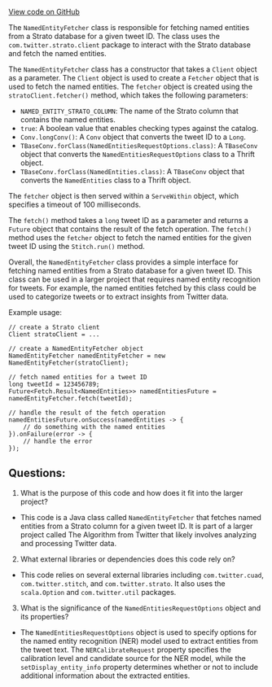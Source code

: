 [View code on GitHub](https://github.com/misbahsy/the-algorithm/src/java/com/twitter/search/ingester/pipeline/strato_fetchers/NamedEntityFetcher.java)

The `NamedEntityFetcher` class is responsible for fetching named entities from a Strato database for a given tweet ID. The class uses the `com.twitter.strato.client` package to interact with the Strato database and fetch the named entities. 

The `NamedEntityFetcher` class has a constructor that takes a `Client` object as a parameter. The `Client` object is used to create a `Fetcher` object that is used to fetch the named entities. The `fetcher` object is created using the `stratoClient.fetcher()` method, which takes the following parameters:

- `NAMED_ENTITY_STRATO_COLUMN`: The name of the Strato column that contains the named entities.
- `true`: A boolean value that enables checking types against the catalog.
- `Conv.longConv()`: A `Conv` object that converts the tweet ID to a `Long`.
- `TBaseConv.forClass(NamedEntitiesRequestOptions.class)`: A `TBaseConv` object that converts the `NamedEntitiesRequestOptions` class to a Thrift object.
- `TBaseConv.forClass(NamedEntities.class)`: A `TBaseConv` object that converts the `NamedEntities` class to a Thrift object.

The `fetcher` object is then served within a `ServeWithin` object, which specifies a timeout of 100 milliseconds.

The `fetch()` method takes a `long` tweet ID as a parameter and returns a `Future` object that contains the result of the fetch operation. The `fetch()` method uses the `fetcher` object to fetch the named entities for the given tweet ID using the `Stitch.run()` method.

Overall, the `NamedEntityFetcher` class provides a simple interface for fetching named entities from a Strato database for a given tweet ID. This class can be used in a larger project that requires named entity recognition for tweets. For example, the named entities fetched by this class could be used to categorize tweets or to extract insights from Twitter data. 

Example usage:

```
// create a Strato client
Client stratoClient = ...

// create a NamedEntityFetcher object
NamedEntityFetcher namedEntityFetcher = new NamedEntityFetcher(stratoClient);

// fetch named entities for a tweet ID
long tweetId = 123456789;
Future<Fetch.Result<NamedEntities>> namedEntitiesFuture = namedEntityFetcher.fetch(tweetId);

// handle the result of the fetch operation
namedEntitiesFuture.onSuccess(namedEntities -> {
    // do something with the named entities
}).onFailure(error -> {
    // handle the error
});
```
## Questions: 
 1. What is the purpose of this code and how does it fit into the larger project?
- This code is a Java class called `NamedEntityFetcher` that fetches named entities from a Strato column for a given tweet ID. It is part of a larger project called The Algorithm from Twitter that likely involves analyzing and processing Twitter data.

2. What external libraries or dependencies does this code rely on?
- This code relies on several external libraries including `com.twitter.cuad`, `com.twitter.stitch`, and `com.twitter.strato`. It also uses the `scala.Option` and `com.twitter.util` packages.

3. What is the significance of the `NamedEntitiesRequestOptions` object and its properties?
- The `NamedEntitiesRequestOptions` object is used to specify options for the named entity recognition (NER) model used to extract entities from the tweet text. The `NERCalibrateRequest` property specifies the calibration level and candidate source for the NER model, while the `setDisplay_entity_info` property determines whether or not to include additional information about the extracted entities.